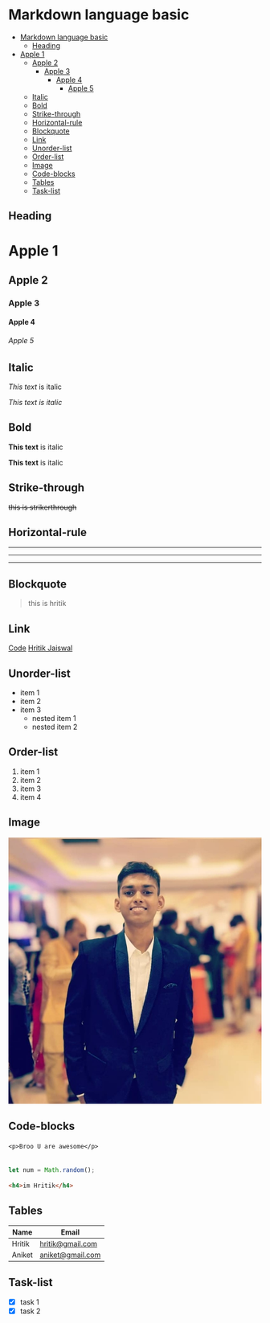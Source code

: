 <!-- heading -->
# Markdown language basic

- [Markdown language basic](#markdown-language-basic)
  - [Heading](#heading)
- [Apple 1](#apple-1)
  - [Apple 2](#apple-2)
    - [Apple 3](#apple-3)
      - [Apple 4](#apple-4)
          - [Apple 5](#apple-5)
  - [Italic](#italic)
  - [Bold](#bold)
  - [Strike-through](#strike-through)
  - [Horizontal-rule](#horizontal-rule)
  - [Blockquote](#blockquote)
  - [Link](#link)
  - [Unorder-list](#unorder-list)
  - [Order-list](#order-list)
  - [Image](#image)
  - [Code-blocks](#code-blocks)
  - [Tables](#tables)
  - [Task-list](#task-list)




## Heading

# Apple 1
## Apple 2
### Apple 3
#### Apple 4
###### Apple 5

## Italic

*This text* is italic

_This text is italic_

## Bold

**This text** is italic

__This text__ is italic


## Strike-through

~~this is strikerthrough~~

## Horizontal-rule 

---
___

----

## Blockquote

> this is hritik

## Link 
[Code](https://github.com/hritik5102 "hritik")
[Hritik Jaiswal](https://github.com/hritik5102 "hritik")

## Unorder-list

* item 1
* item 2
* item 3
  * nested item 1
  * nested item 2
  
<!-- number  -->
## Order-list

1. item 1
2. item 2
3. item 3
4. item 4

## Image

<!-- image -->
![markdown logo](Hr.jpg "Hritik")

<!-- code block -->
## Code-blocks

`<p>Broo U are awesome</p>`

```javascript

let num = Math.random();
```

```html
<h4>im Hritik</h4>

```

## Tables

| Name    | Email       |
|---------| ----------  |
| Hritik  | hritik@gmail.com|
| Aniket  | aniket@gmail.com|

## Task-list


* [x] task 1
* [x] task 2 